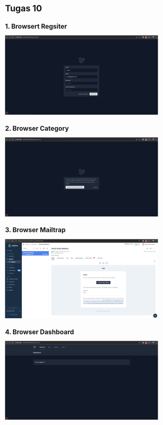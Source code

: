# Tugas 10

## 1. Browsert Regsiter
![Alt text](screenshot/tugas10/Screenshot_register.jpg)

## 2. Browser Category
![Alt text](screenshot/tugas10/Screenshot_verifyemail.jpg)

## 3. Browser Mailtrap
![Alt text](screenshot/tugas10/Screenshot_Mailtrap.jpg)

## 4. Browser Dashboard
![Alt text](screenshot/tugas10/Screenshot_Dashboard.jpg)